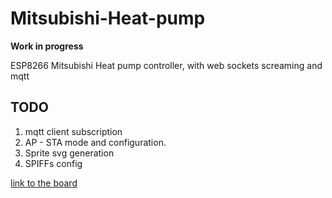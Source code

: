 # Mitsubishi-Heat-pump
**Work in progress**

ESP8266 Mitsubishi Heat pump controller, with web sockets screaming and mqtt

## TODO
1. mqtt client subscription
2. AP - STA mode and configuration. 
3. Sprite svg generation
4. SPIFFs config


[link to the board](https://easyeda.com/mgazza/ESP8266_01_Mitzi_AC-bdc39d22b114431ea51ac12b8f357811)

